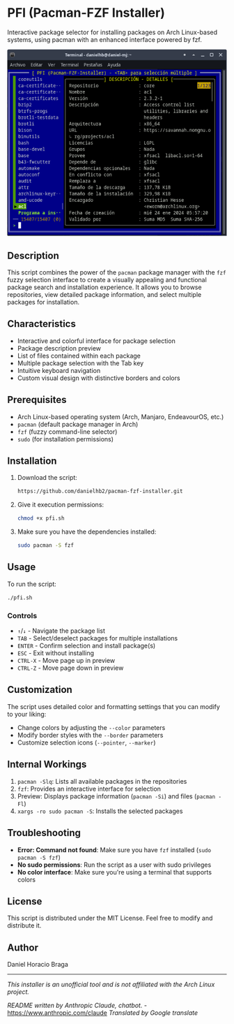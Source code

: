 
# PFI (Pacman-FZF Installer)

Interactive package selector for installing packages on Arch Linux-based systems, using pacman with an enhanced interface powered by fzf.

![Vista previa](pfi.png)

## Description

This script combines the power of the `pacman` package manager with the `fzf` fuzzy selection interface to create a visually appealing and functional package search and installation experience. It allows you to browse repositories, view detailed package information, and select multiple packages for installation.

## Characteristics

- Interactive and colorful interface for package selection
- Package description preview
- List of files contained within each package
- Multiple package selection with the Tab key
- Intuitive keyboard navigation
- Custom visual design with distinctive borders and colors

## Prerequisites


- Arch Linux-based operating system (Arch, Manjaro, EndeavourOS, etc.)
- `pacman` (default package manager in Arch)
- `fzf` (fuzzy command-line selector)
- `sudo` (for installation permissions)

## Installation

1. Download the script:
   ```bash
   https://github.com/danielhb2/pacman-fzf-installer.git
   ```

2. Give it execution permissions:
   ```bash
   chmod +x pfi.sh
   ```

3. Make sure you have the dependencies installed:
   ```bash
   sudo pacman -S fzf
   ```


## Usage

To run the script:

```bash
./pfi.sh
```


### Controls

- `↑`/`↓` - Navigate the package list
- `TAB` - Select/deselect packages for multiple installations
- `ENTER` - Confirm selection and install package(s)
- `ESC` - Exit without installing
- `CTRL-X` - Move page up in preview
- `CTRL-Z` - Move page down in preview

## Customization

The script uses detailed color and formatting settings that you can modify to your liking:

- Change colors by adjusting the `--color` parameters
- Modify border styles with the `--border` parameters
- Customize selection icons (`--pointer`, `--marker`)

## Internal Workings

1. `pacman -Slq`: Lists all available packages in the repositories
2. `fzf`: Provides an interactive interface for selection
3. Preview: Displays package information (`pacman -Si`) and files (`pacman -Fl`)
4. `xargs -ro sudo pacman -S`: Installs the selected packages


## Troubleshooting

- **Error: Command not found**: Make sure you have `fzf` installed (`sudo pacman -S fzf`)
- **No sudo permissions**: Run the script as a user with sudo privileges
- **No color interface**: Make sure you're using a terminal that supports colors


## License

This script is distributed under the MIT License. Feel free to modify and distribute it.

## Author

Daniel Horacio Braga

---

*This installer is an unofficial tool and is not affiliated with the Arch Linux project.*

*README written by Anthropic Claude, chatbot.* -  https://www.anthropic.com/claude
*Translated by Google translate*


